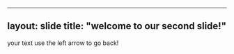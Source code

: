 
---
layout: slide
title: "welcome to our second slide!"
---
your text
use the left arrow to go back!
